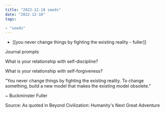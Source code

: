 ```yaml
---
title: "2022-12-18 seeds"
date: "2022-12-18"
tags:

- "seeds"
---
```


- [[you never change things by fighting the existing reality - fuller]]

Journal prompts

What is your relationship with self-discipline?

What is your relationship with self-forgiveness?

"You never change things by fighting the existing reality. To change something, build a new model that makes the existing model obsolete."

~ Buckminster Fuller

Source: As quoted in Beyond Civilization: Humanity's Next Great Adventure​